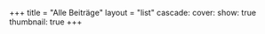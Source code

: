 +++
title = "Alle Beiträge"
layout = "list"
cascade:
  cover:
    show: true
    thumbnail: true
+++
